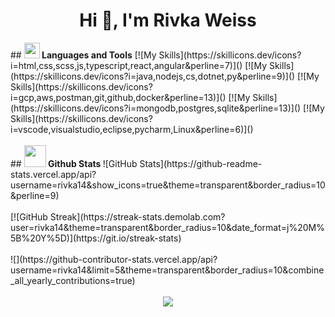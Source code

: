 <h1 align="center">Hi 👋, I'm Rivka Weiss</h1>
<!-- <img src="https://user-images.githubusercontent.com/73097560/115834477-dbab4500-a447-11eb-908a-139a6edaec5c.gif">
 -->
## <img src="https://media2.giphy.com/media/QssGEmpkyEOhBCb7e1/giphy.gif?cid=ecf05e47a0n3gi1bfqntqmob8g9aid1oyj2wr3ds3mg700bl&rid=giphy.gif" width ="25"><b>  Languages and Tools</b>
[![My Skills](https://skillicons.dev/icons?i=html,css,scss,js,typescript,react,angular&perline=7)]() [![My Skills](https://skillicons.dev/icons?i=java,nodejs,cs,dotnet,py&perline=9)]() [![My Skills](https://skillicons.dev/icons?i=gcp,aws,postman,git,github,docker&perline=13)]() [![My Skills](https://skillicons.dev/icons?i=mongodb,postgres,sqlite&perline=13)]() [![My Skills](https://skillicons.dev/icons?i=vscode,visualstudio,eclipse,pycharm,Linux&perline=6)]()
<br>
<br>
## <img src="https://media.giphy.com/media/iY8CRBdQXODJSCERIr/giphy.gif" width="35"><b> Github Stats </b>
![GitHub Stats](https://github-readme-stats.vercel.app/api?username=rivka14&show_icons=true&theme=transparent&border_radius=10&perline=9) 
<br>
<br>
[![GitHub Streak](https://streak-stats.demolab.com?user=rivka14&theme=transparent&border_radius=10&date_format=j%20M%5B%20Y%5D)](https://git.io/streak-stats)
<br>
<br>
![](https://github-contributor-stats.vercel.app/api?username=rivka14&limit=5&theme=transparent&border_radius=10&combine_all_yearly_contributions=true)
<br>
<br>
<!-- 12
(Languages used) ![Top Langs](https://github-readme-stats.vercel.app/api/top-langs/?username=rivka14&layout=compact&theme=dark)
[![](https://visitcount.itsvg.in/api?id=rivka14.v&icon=0&theme=dark&border_radius=10)](https://visitcount.itsvg.in)
-->
<div align="center">
     <img src="https://capsule-render.vercel.app/api?type=waving&color=gradient&height=100&section=footer"/>
</div>


